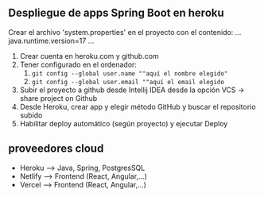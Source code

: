 
## Despliegue de apps Spring Boot en heroku 
Crear el archivo 'system.properties' en el proyecto con el contenido:
...
java.runtime.version=17
...

1. Crear cuenta en heroku.com y github.com
2. Tener configurado en el ordenador:
   1. `git config --global user.name ""aquí el nombre elegido"`
   2. `git config --global user.email ""aquí el email elegido`
3. Subir el proyecto a github desde Intellij IDEA desde la opción VCS -> share project on Github
4. Desde Heroku, crear app y elegir método GitHub y buscar el repositorio subido
5. Habilitar deploy automático (según proyecto) y ejecutar Deploy


## proveedores cloud

* Heroku --> Java, Spring, PostgresSQL
* Netlify --> Frontend (React, Angular,...)
* Vercel --> Frontend (React, Angular,...)

